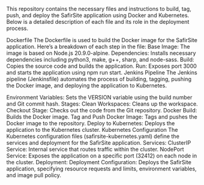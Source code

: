 This repository contains the necessary files and instructions to build, tag, push, and deploy the SafirSite application using Docker and Kubernetes. Below is a detailed description of each file and its role in the deployment process.

Dockerfile
The Dockerfile is used to build the Docker image for the SafirSite application. Here’s a breakdown of each step in the file:
Base Image: The image is based on Node.js 20.9.0-alpine.
Dependencies: Installs necessary dependencies including python3, make, g++, sharp, and node-sass.
Build: Copies the source code and builds the application.
Run: Exposes port 3000 and starts the application using npm run start.
Jenkins Pipeline
The Jenkins pipeline (Jenkinsfile) automates the process of building, tagging, pushing the Docker image, and deploying the application to Kubernetes.

Environment Variables: Sets the VERSION variable using the build number and Git commit hash.
Stages:
Clean Workspaces: Cleans up the workspace.
Checkout Stage: Checks out the code from the Git repository.
Docker Build: Builds the Docker image.
Tag and Push Docker Image: Tags and pushes the Docker image to the repository.
Deploy to Kubernetes: Deploys the application to the Kubernetes cluster.
Kubernetes Configuration
The Kubernetes configuration files (safirsite-kubernetes.yaml) define the services and deployment for the SafirSite application.
Services:
ClusterIP Service: Internal service that routes traffic within the cluster.
NodePort Service: Exposes the application on a specific port (32412) on each node in the cluster.
Deployment:
Deployment Configuration: Deploys the SafirSite application, specifying resource requests and limits, environment variables, and image pull policy.
